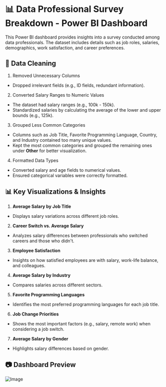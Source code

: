 
# 📊 Data Professional Survey Breakdown - Power BI Dashboard

This Power BI dashboard provides insights into a survey conducted among data professionals. The dataset includes details such as job roles, salaries, demographics, work satisfaction, and career preferences.
## 🧹 Data Cleaning
1. Removed Unnecessary Columns

- Dropped irrelevant fields (e.g., ID fields, redundant information).

2. Converted Salary Ranges to Numeric Values

- The dataset had salary ranges (e.g., 100k - 150k).
- Standardized salaries by calculating the average of the lower and upper bounds (e.g., 125k).

3. Grouped Less Common Categories

- Columns such as Job Title, Favorite Programming Language, Country, and Industry contained too many unique values.
- Kept the most common categories and grouped the remaining ones under **Other** for better visualization.

4. Formatted Data Types

- Converted salary and age fields to numerical values.
- Ensured categorical variables were correctly formatted.
## 📊 Key Visualizations & Insights
1. **Average Salary by Job Title** 
- Displays salary variations across different job roles.
2. **Career Switch vs. Average Salary** 
- Analyzes salary differences between professionals who switched careers and those who didn't.
3. **Employee Satisfaction** 
- Insights on how satisfied employees are with salary, work-life balance, and colleagues.
4. **Average Salary by Industry** 
- Compares salaries across different sectors.
5. **Favorite Programming Languages** 
- Identifies the most preferred programming languages for each job title.
6. **Job Change Priorities** 
- Shows the most important factors (e.g., salary, remote work) when considering a job switch.
7. **Average Salary by Gender** 
- Highlights salary differences based on gender.
## 📷 Dashboard Preview
![Image](https://github.com/user-attachments/assets/de017161-5a06-44af-80c3-9720a59b6191)
